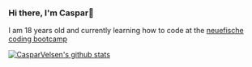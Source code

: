 ### Hi there, I'm Caspar👋

I am 18 years old and currently learning how to code at the [neuefische coding bootcamp](https://www.neuefische.de)

[![CasparVelsen's github stats](https://github-readme-stats.vercel.app/api?username=CasparVelsen)](https://github.com/anuraghazra/github-readme-stats)


<!--
**CasparVelsen/CasparVelsen** is a ✨ _special_ ✨ repository because its `README.md` (this file) appears on your GitHub profile.

Here are some ideas to get you started:

- 🔭 I’m currently working on ...
- 🌱 I’m currently learning ...
- 👯 I’m looking to collaborate on ...
- 🤔 I’m looking for help with ...
- 💬 Ask me about ...
- 📫 How to reach me: ...
- 😄 Pronouns: ...
- ⚡ Fun fact: ...
-->
